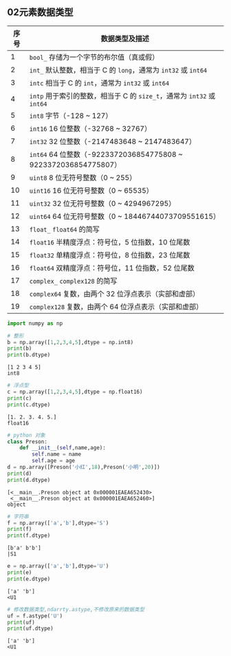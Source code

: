 ## 02元素数据类型


| 序号 | 数据类型及描述 | 
|------|----------------|
| 1    | `bool_` 存储为一个字节的布尔值（真或假） |
| 2    | `int_` 默认整数，相当于 C 的 `long`，通常为 `int32` 或 `int64` |
| 3    | `intc` 相当于 C 的 `int`，通常为 `int32` 或 `int64` |
| 4    | `intp` 用于索引的整数，相当于 C 的 `size_t`，通常为 `int32` 或 `int64` |
| 5    | `int8` 字节（-128 ~ 127） |
| 6    | `int16` 16 位整数（-32768 ~ 32767） |
| 7    | `int32` 32 位整数（-2147483648 ~ 2147483647） |
| 8    | `int64` 64 位整数（-9223372036854775808 ~ 9223372036854775807） |
| 9    | `uint8` 8 位无符号整数（0 ~ 255） |
| 10   | `uint16` 16 位无符号整数（0 ~ 65535） |
| 11   | `uint32` 32 位无符号整数（0 ~ 4294967295） |
| 12   | `uint64` 64 位无符号整数（0 ~ 18446744073709551615） |
| 13   | `float_` `float64` 的简写 |
| 14   | `float16` 半精度浮点：符号位，5 位指数，10 位尾数 |
| 15   | `float32` 单精度浮点：符号位，8 位指数，23 位尾数 |
| 16   | `float64` 双精度浮点：符号位，11 位指数，52 位尾数 |
| 17   | `complex_` `complex128` 的简写 |
| 18   | `complex64` 复数，由两个 32 位浮点表示（实部和虚部） |
| 19   | `complex128` 复数，由两个 64 位浮点表示（实部和虚部） |



```python
import numpy as np
```


```python
# 整形
b = np.array([1,2,3,4,5],dtype = np.int8)
print(b)
print(b.dtype)
```

    [1 2 3 4 5]
    int8
    


```python
# 浮点型
c = np.array([1,2,3,4,5],dtype = np.float16)
print(c)
print(c.dtype)
```

    [1. 2. 3. 4. 5.]
    float16
    


```python
# python 对象
class Preson:
    def __init__(self,name,age):
        self.name = name
        self.age = age
d = np.array([Preson('小红',18),Preson('小明',20)])
print(d)
print(d.dtype)       
```

    [<__main__.Preson object at 0x000001EAEA652430>
     <__main__.Preson object at 0x000001EAEA652460>]
    object
    


```python
# 字符串
f = np.array(['a','b'],dtype='S')
print(f)
print(f.dtype)

```

    [b'a' b'b']
    |S1
    


```python
e = np.array(['a','b'],dtype='U')
print(e)
print(e.dtype)

```

    ['a' 'b']
    <U1
    


```python
# 修改数据类型,ndarrty.astype,不修改原来的数据类型
uf = f.astype('U')
print(uf)
print(uf.dtype)
```

    ['a' 'b']
    <U1
    


